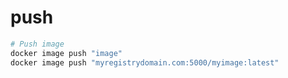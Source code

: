 # push

```sh
# Push image
docker image push "image"
docker image push "myregistrydomain.com:5000/myimage:latest"
```
